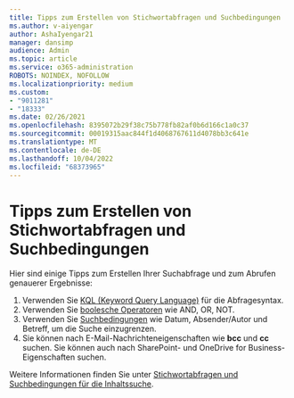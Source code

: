```yaml
---
title: Tipps zum Erstellen von Stichwortabfragen und Suchbedingungen
ms.author: v-aiyengar
author: AshaIyengar21
manager: dansimp
audience: Admin
ms.topic: article
ms.service: o365-administration
ROBOTS: NOINDEX, NOFOLLOW
ms.localizationpriority: medium
ms.custom:
- "9011281"
- "18333"
ms.date: 02/26/2021
ms.openlocfilehash: 8395072b29f38c75b778fb82af0b6d166c1a0c37
ms.sourcegitcommit: 00019315aac844f1d4068767611d4078bb3c641e
ms.translationtype: MT
ms.contentlocale: de-DE
ms.lasthandoff: 10/04/2022
ms.locfileid: "68373965"
---
```

# <a name="tips-for-building-keyword-queries-and-search-conditions"></a>Tipps zum Erstellen von Stichwortabfragen und Suchbedingungen

Hier sind einige Tipps zum Erstellen Ihrer Suchabfrage und zum Abrufen genauerer Ergebnisse:

1. Verwenden Sie [KQL (Keyword Query Language)](https://go.microsoft.com/fwlink/?linkid=2101591) für die Abfragesyntax.
1. Verwenden Sie [boolesche Operatoren](https://go.microsoft.com/fwlink/?linkid=2101592) wie AND, OR, NOT.
1. Verwenden Sie [Suchbedingungen](https://go.microsoft.com/fwlink/?linkid=2102410) wie Datum, Absender/Autor und Betreff, um die Suche einzugrenzen.
1. Sie können nach E-Mail-Nachrichteneigenschaften wie **bcc** und **cc** suchen. Sie können auch nach SharePoint- und OneDrive for Business-Eigenschaften suchen.

Weitere Informationen finden Sie unter [Stichwortabfragen und Suchbedingungen für die Inhaltssuche](https://go.microsoft.com/fwlink/?linkid=2102411).

